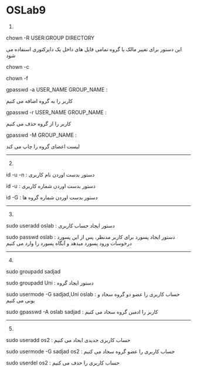 # OSLab9

1)

chown -R USER:GROUP DIRECTORY     


این دستور برای تغییر مالک یا گروه تمامی فایل های داخل یک دایرکتوری استفاده می شود


chown -c



chown -f




gpasswd -a  USER_NAME GROUP_NAME :

کاربر را به گروه اضافه می کنیم


gpasswd -r  USER_NAME GROUP_NAME :

کاربر را از گروه حذف می کنیم


gpasswd -M  GROUP_NAME :

لیست اعضای گروه را چاپ می کند


-----------------------------------------------------------------------------------------

2)

id -u -n :
دستور بدست اوردن نام کاربری


id -u :
دستور بدست اوردن شماره کاربری


id -G :
دستور بدست اوردن شماره گروه ها


-----------------------------------------------------------------------------------------

3)

sudo useradd oslab :
دستور ایجاد حساب کاربری 


sudo passwd oslab  :
دستور ایجاد پسورد برای کاربر مدنظر، پس از این پسورد درخوسات ورود پسورد میدهد و آنگاه پسورد را وارد می کنیم 

-----------------------------------------------------------------------------------------

4)


sudo groupadd sadjad 

sudo groupadd Uni    :
دستور ایجاد گروه 


sudo usermode -G sadjad,Uni oslab  :
حساب کاربری را عضو دو گروه سجاد و یونی می کنیم


sudo gpasswd -A oslab sadjad  :
کاربر را ادمین گروه سجاد می کنیم


-----------------------------------------------------------------------------------------

5)


sudo useradd os2 :
حساب کاربری جدیدی ایجاد می کنیم


sudo usermode -G sadjad os2  :
حساب کاربری را عضو گروه سجاد می کنیم


sudo userdel os2 :
حساب کاربری را حذف می کنیم
